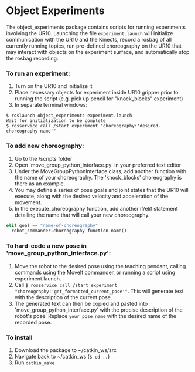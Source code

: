 # Object Experiments
The object_experiments package contains scripts for running experiments involving the UR10. Launching the file `experiment.launch` will initialize communication with the UR10 and the Kinects, record a rosbag of all currently running topics, run pre-defined choreography on the UR10 that may interact with objects on the experiment surface, and automatically stop the rosbag recording.

### To run an experiment:

1. Turn on the UR10 and initialize it
2. Place necessary objects for experiment inside UR10 gripper prior to running the script (e.g. pick up pencil for "knock_blocks" experiment)
3. In separate terminal windows:
  ```
  $ roslaunch object_experiments experiment.launch
  Wait for initialization to be complete
  $ rosservice call /start_experiment "choreography:'desired-choreography-name'"
  ```

### To add new choreography:

1. Go to the /scripts folder
2. Open 'move_group_python_interface.py' in your preferred text editor
3. Under the MoveGroupPythonInterface class, add another function with the name of your choreography. The 'knock_blocks' choreography is there as an example.
4. You may define a series of pose goals and joint states that the UR10 will execute, along with the desired velocity and acceleration of the movement.
5. In the execute_choreography function, add another if/elif statement detailing the name that will call your new choreography.
```python
elif goal == "name-of-choreography"
  robot_commander.choreography-function-name()
```

### To hard-code a new pose in 'move_group_python_interface.py':

1. Move the robot to the desired pose using the teaching pendant, calling commands using the MoveIt commander, or running a script using experiment.launch.
2. Call `$ rosservice call /start_experiment "choreography:'get_formatted_current_pose'"`. This will generate text with the description of the current pose.
3. The generated text can then be copied and pasted into 'move_group_python_interface.py' with the precise description of the robot's pose. Replace `your_pose_name` with the desired name of the recorded pose.

### To install
1. Download the package to ~/catkin_ws/src
2. Navigate back to ~/catkin_ws (`$ cd ..`)
3. Run `catkin_make`
